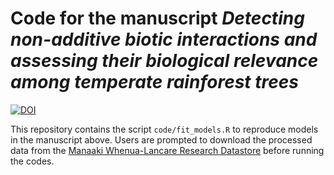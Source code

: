 # Code for the manuscript *Detecting non-additive biotic interactions and assessing their biological relevance among temperate rainforest trees*

[![DOI](https://zenodo.org/badge/608901431.svg)](https://zenodo.org/doi/10.5281/zenodo.10656043)

This repository contains the script `code/fit_models.R` to reproduce models in the manuscript above. Users are prompted to download the processed data from the [Manaaki Whenua-Lancare Research Datastore](https://doi.org/10.25898/sv0n-sw84) before running the codes.
